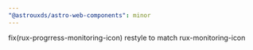 ```yaml
---
"@astrouxds/astro-web-components": minor
---
```


fix(rux-progrress-monitoring-icon) restyle to match rux-monitoring-icon
